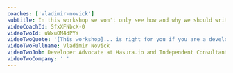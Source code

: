 ```yaml
---
coaches: ['vladimir-novick']
subtitle: In this workshop we won't only see how and why we should write our code in ReasonML, but talk about practical applications of using ReasonML in new or existing React projects
videoCoachId: SfxXFNbcX-0
videoTwoId: uWxuOM4dPYs
videoTwoQuote: '[This workshop]... is right for you if you are a developer with good JavaScript and React knowledge and you are interested in functional languages approach and type safety'
videoTwoFullname: Vladimir Novick
videoTwoJob: Developer Advocate at Hasura.io and Independent Consultant
videoTwoCompany: ' '
---
```

